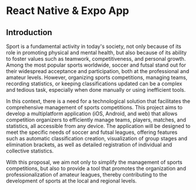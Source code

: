 # React Native & Expo App
## Introduction

Sport is a fundamental activity in today's society, not only because of its role in promoting physical and mental health, but also because of its ability to foster values such as teamwork, competitiveness, and personal growth. Among the most popular sports worldwide, soccer and futsal stand out for their widespread acceptance and participation, both at the professional and amateur levels. However, organizing sports competitions, managing teams, recording statistics, or keeping classifications updated can be a complex and tedious task, especially when done manually or using inefficient tools.

In this context, there is a need for a technological solution that facilitates the comprehensive management of sports competitions. This project aims to develop a multiplatform application (iOS, Android, and web) that allows competition organizers to efficiently manage teams, players, matches, and statistics, all accessible from any device. The application will be designed to meet the specific needs of soccer and futsal leagues, offering features such as automatic classification creation, visualization of group stages and elimination brackets, as well as detailed registration of individual and collective statistics.

With this proposal, we aim not only to simplify the management of sports competitions, but also to provide a tool that promotes the organization and professionalization of amateur leagues, thereby contributing to the development of sports at the local and regional levels.